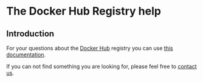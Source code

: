 <!--[metadata]>
+++
title = "The Docker Hub Registry help"
description = "The Docker Registry help documentation home"
keywords = ["Docker, docker, registry, accounts, plans, Dockerfile, Docker Hub, docs,  documentation"]
[menu.main]
parent = "smn_pubhub"
+++
<![end-metadata]-->

# The Docker Hub Registry help

## Introduction

For your questions about the [Docker Hub](https://hub.docker.com) registry you
can use [this documentation](docs.md).

If you can not find something you are looking for, please feel free to
[contact us](https://docker.com/resources/support/).
